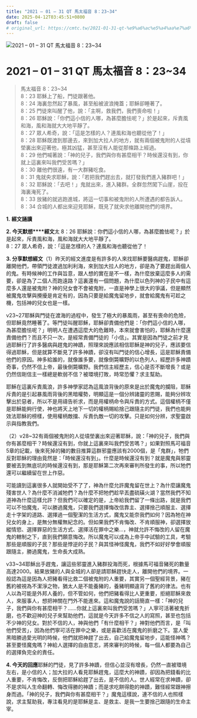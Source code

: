 ```yaml
---
title: "2021 – 01 – 31 QT 馬太福音 8：23~34"
date: 2025-04-12T03:45:51+0800
draft: false
# original_url: https://cmtc.tw/2021-01-31-qt-%e9%a6%ac%e5%a4%aa%e7%a6%8f%e9%9f%b3-8%ef%bc%9a2334
---
```


![2021 – 01 – 31 QT 馬太福音 8：23\~34](/images/qt.jpg   "2021 – 01 – 31 QT 馬太福音 8：23\~34")

# 2021 – 01 – 31 QT 馬太福音 8：23\~34

> 馬太福音 8：23\~34  
> 8：23 耶穌上了船，門徒跟著他。  
> 8：24 海裏忽然起了暴風，甚至船被波浪掩蓋；耶穌卻睡著了。  
> 8：25 門徒來叫醒了他，說：「主啊，救我們，我們喪命啦！」  
> 8：26 耶穌說：「你們這小信的人哪，為甚麼膽怯呢？」於是起來，斥責風和海，風和海就大大地平靜了。  
> 8：27 眾人希奇，說：「這是怎樣的人？連風和海也聽從他了！」  
> 8：28 耶穌既渡到那邊去，來到加大拉人的地方，就有兩個被鬼附的人從墳塋裏出來迎著他，極其凶猛，甚至沒有人能從那條路上經過。  
> 8：29 他們喊著說：「神的兒子，我們與你有甚麼相干？時候還沒有到，你就上這裏來叫我們受苦嗎？」  
> 8：30 離他們很遠，有一大群豬吃食。  
> 8：31 鬼就央求耶穌，說：「若把我們趕出去，就打發我們進入豬群吧！」  
> 8：32 耶穌說：「去吧！」鬼就出來，進入豬群。全群忽然闖下山崖，投在海裏淹死了。  
> 8：33 放豬的就逃跑進城，將這一切事和被鬼附的人所遭遇的都告訴人。  
> 8：34 合城的人都出來迎見耶穌，既見了就央求他離開他們的境界。

**1.** **經文誦讀**

**2. 今天默想****經文**太 8：26 耶穌說：你們這小信的人哪，為甚麼膽怯呢？」於是起來，斥責風和海，風和海就大大地平靜了。  
8：27 眾人希奇，說：「這是怎樣的人？連風和海也聽從他了！

**3. 分享默想經文**（1）昨天的經文進度是有許多的人來找耶穌要醫病趕鬼，耶穌卻離開他們，帶領門徒渡過加利利海，來到加大拉人的地方，卻是為了要趕出兩個人的鬼。有時候神的工作與旨意，跟人想的實在是不一樣，為什麼放棄這麼多人的需要，卻是為了二個人而跑遠路？這裏還有一個問題，為什麼以色列神的子民中有這麼多人還是被鬼附？神的兒女會不會被鬼附，一直是神學上很大的爭議，但是顯然被魔鬼攻擊與攪擾是肯定有的，因為只要是給魔鬼留地步，就會給魔鬼有可趁之機，包括神的兒女也是一樣。

v23\~27耶穌與門徒在渡海的過程中，發生了極大的暴風雨，甚至有喪命的危險，但耶穌竟然睡著了。等門徒叫醒耶穌，耶穌卻責備他們是：「你們這小信的人哪，為甚麼膽怯呢？」明明人在遭遇這麼大的危難時，本來就會害怕的，耶穌為什麼還責備他們？而且不只一次，是經常責備門徒的「小信」。其實是因為門徒之前才見過耶穌行了許多醫病與趕鬼的神蹟，照理來說應該相信耶穌是神的兒子，應該要信得過耶穌，但是就算不斷見了許多神蹟，卻沒有叫門徒的信心增長，這是耶穌責備他們的原因。神多給誰的，就像誰多要，就像倒斃曠野的以色列人，經歷許多神蹟奇事，仍然不信上帝，最後倒斃曠野。我們信主經歷主，信心是否不斷增長？或是仍然信剛信主一樣總是軟弱不信？被環境打敗，時常恐懼？求主幫助。

耶穌在這裏斥責風浪，許多神學家認為這風浪背後的原來是出於魔鬼的攔阻，耶穌斥責的是引起暴風雨背後的黑暗權勢，明顯這是一個分辨諸靈的恩賜，能夠分辨攻擊出於惡者，所以不是用禱告祈求，而是用權柄命令與斥責的方式。這個權柄不僅是耶穌能夠行使，神也將天上地下一切的權柄賜給捨己跟隨主的門徒，我們也能夠效法耶穌的榜樣，使用權柄敵擋、斥責仇敵一切的攻擊。只是如何分辨，求聖靈啟示與指教我們。

（2）v28\~32有兩個被鬼附的人從墳塋裏出來迎著耶穌，說：「神的兒子，我們與你有甚麼相干？時候還沒有到，你就上這裏來叫我們受苦嗎？」如果對照馬可福音5章的記載，後來死掉的豬的數目推算這群邪靈應該有2000個，是「鬼群」，牠們反對耶穌的理由竟然是：「時候還沒有到」。什麼是時候還沒有到？就是魔鬼與邪靈要被丟到無底坑的時候還沒有到，那是耶穌第二次再來審判所發生的事，所以牠們還可以繼續留在世上作惡。

可能讀到這裏很多人就開始受不了了，神為什麼允許魔鬼留在世上？為什麼讓魔鬼殘害世人？為什麼不消滅牠們？為什麼不把牠們趁早丟盡硫磺火湖？當然我們不知道神為什麼這樣允許？但我們可以確定的是，上帝給我們留了一條出路，就是我們可以不怕魔鬼，可以勝過魔鬼，只要我們選擇悔改信靠主、選擇捨己順服主、選擇走十字架的道路、選擇過一個聖潔的生活方式，魔鬼又能奈我們如何？因為牠在神兒女的身上，是無分無權無紀念的。但如果我們不肯悔改、不肯順服神，卻選擇放縱情慾、選擇罪惡的生活方式、選擇活在罪中之樂…，神就允許不悔改的人留在魔鬼的轄制之下，直到我們願意悔改。所以魔鬼可以成為上帝手中試驗的工具，考驗那些是順服的子民？那些是悖逆的子民？與其怪神怪魔鬼，我們不如好好學會順服跟隨主，勝過魔鬼，生命長大成熟。

v33\~34耶穌出手趕鬼，讓這些邪靈進入豬群投海而死，根據馬可福音豬死的數量高達2000。結果放豬的人與全城的人卻是請耶穌趕快走人，離開他們的境界。一般認為這是因為人把豬看得比救二個被鬼附的人重要，其實另一個聖經背景，豬在舊約被視為不潔淨之物，猶太人是不能養豬的，養豬明顯違背了舊約的律法。也有人以為可能是外邦人養的，但不管如何，他們把豬看得比人更重要，拒絕耶穌來救人，來服事人，想把神關在門外不能進來。這和魔鬼說的話簡直一樣：「神的兒子，我們與你有甚麼相干？……你就上這裏來叫我們受苦嗎？」人寧可活著被鬼折磨，也不歡迎神的兒子來幫助他們，這就是今天許多不信之人的寫照，甚至也包括不少神的兒女。對於不信的人，神與他們「有什麼相干？」神對他們而言，是「叫他們受苦」，因為他們寧可活在罪中之樂，或是喜歡活在魔鬼的折磨之下。當人愛黑暗勝過愛光明的時候，他們就把神趕了出去，自己給魔鬼留地步，這能怪神嗎？甚至要怪魔鬼嗎？神給人選擇的自由意志，將來審判的時候，每一個人都要為自己的選擇負完全的責任。

**4. 今天的回應**耶穌的門徒，見了許多神蹟，但信心並沒有增長，仍然一直被環境左右，是小信的人；加大拉的人看見耶穌趕鬼，這麼大的神蹟，卻因為把錢看的比人重要，不肯悔改，反倒把耶穌給趕了出去，是不信的人。世人經常在求神蹟，卻不是求叫人生命翻轉、悔改得勝的神蹟；而是求吃餅得飽的神蹟，難怪經常跟神擦身而過。「神的兒子，我們與你有甚麼相干？」魔鬼這樣說，連不信的人也照樣說，求主幫助我，專注看見的是耶穌是主、是救主、是我一生要捨己跟隨的生命主宰。